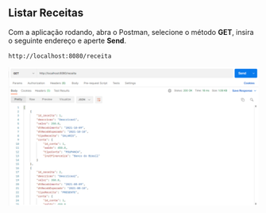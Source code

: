 ## Listar Receitas
 Com a aplicação rodando, abra o Postman, selecione
o método **GET**, insira o seguinte endereço
e aperte **Send**.
```Html
http://localhost:8080/receita
```
![](https://github.com/Jbisatto/desafiopubfuture/blob/master/docs/Receitas/ListarReceitas.png)


